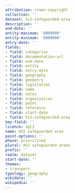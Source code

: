 ```yaml
---
attribution: crown-copyright
collection: ''
dataset: hs2-safeguarded-area
description: ''
end-date: ''
entity-maximum: '8099999'
entity-minimum: '8000000'
entry-date: ''
fields:
- field: categories
- field: documentation-url
- field: end-date
- field: entity
- field: entry-date
- field: geography
- field: geometry
- field: legislation
- field: name
- field: notes
- field: organisation
- field: point
- field: reference
- field: start-date
- field: hs2-safeguarded-area
key-field: ''
licence: ogl3
name: HS2 safeguarded area
paint-options: ''
phase: prioritised
plural: HS2 safeguarded areas
prefix: ''
realm: dataset
start-date: ''
themes:
- transport
typology: geography
wikidata: ''
wikipedia: ''
---
```

